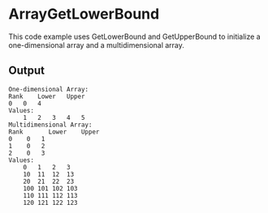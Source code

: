 # ArrayGetLowerBound

This code example uses GetLowerBound and GetUpperBound to initialize a one-dimensional array and a multidimensional array.

## Output

```
One-dimensional Array:
Rank	Lower	Upper
0   0   4
Values:
    1   2   3   4   5
Multidimensional Array:
Rank	   Lower	Upper
0	 0	 1
1	 0	 2
2	 0	 3
Values:
    0   1   2   3
    10  11  12  13
    20  21  22  23
    100 101 102 103
    110 111 112 113
    120 121 122 123
```
